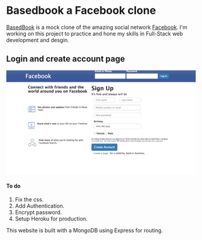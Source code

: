 # Basedbook a Facebook clone
[BasedBook](https://basedbook.herokuapp.com) is a mock clone of the amazing social network
[Facebook](https://www.facebook.com). I'm working on this project to practice and hone my skills in Full-Stack web development and desgin.

## Login and create account page
![Facebook Clone](/public/images/FacebookClone.png)

#### To do
1. Fix the css.
2. Add Authentication.
3. Encrypt password.
4. Setup Heroku for production.

This website is built with a MongoDB using Express for routing.